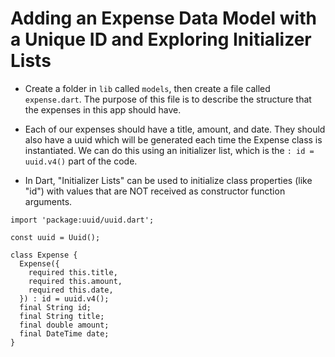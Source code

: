 # Adding an Expense Data Model with a Unique ID and Exploring Initializer Lists

- Create a folder in `lib` called `models`, then create a file called `expense.dart`. The purpose of this file is to describe the structure that the expenses in this app should have.
- Each of our expenses should have a title, amount, and date. They should also have a uuid which will be generated each time the Expense class is instantiated. We can do this using an initializer list, which is the `: id = uuid.v4()` part of the code.

- In Dart, "Initializer Lists" can be used to initialize class properties (like "id") with values that are NOT received as constructor function arguments.

```
import 'package:uuid/uuid.dart';

const uuid = Uuid();

class Expense {
  Expense({
    required this.title,
    required this.amount,
    required this.date,
  }) : id = uuid.v4();
  final String id;
  final String title;
  final double amount;
  final DateTime date;
}
```
